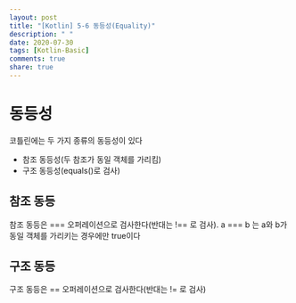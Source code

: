 ```yaml
---
layout: post
title: "[Kotlin] 5-6 동등성(Equality)"
description: " "
date: 2020-07-30
tags: [Kotlin-Basic]
comments: true
share: true
---
```


# 동등성
코틀린에는 두 가지 종류의 동등성이 있다   
- 참조 동등성(두 참조가 동일 객체를 가리킴)   
- 구조 동등성(equals()로 검사)
## 참조 동등
참조 동등은 ===	오퍼레이션으로 검사한다(반대는 !==	로 검사). a === b	는 a와 b가 동일 객체를 가리키는 경우에만 true이다
## 구조 동등
구조 동등은 ==	오퍼레이션으로 검사한다(반대는 !=	로 검사)
